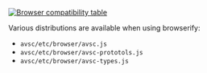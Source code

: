 [![Browser compatibility table](https://saucelabs.com/browser-matrix/mtth.svg)](https://saucelabs.com/u/buffer)

Various distributions are available when using browserify:

+ `avsc/etc/browser/avsc.js`
+ `avsc/etc/browser/avsc-prototols.js`
+ `avsc/etc/browser/avsc-types.js`

